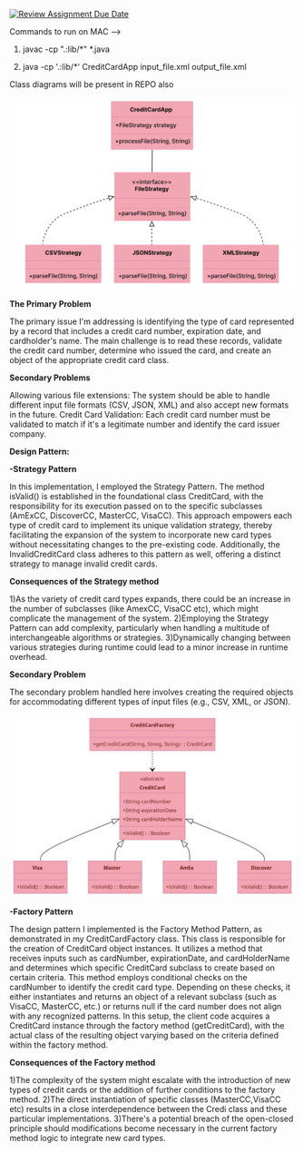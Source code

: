 [![Review Assignment Due Date](https://classroom.github.com/assets/deadline-readme-button-24ddc0f5d75046c5622901739e7c5dd533143b0c8e959d652212380cedb1ea36.svg)](https://classroom.github.com/a/MrnpBhWc)

Commands to run on MAC -->

1) javac -cp ".:lib/*" *.java  

2) java -cp '.:lib/*' CreditCardApp input_file.xml output_file.xml

Class diagrams will be present in REPO also

![Strategy Class diagram](https://github.com/gopinathsjsu/individual-project-pandeyaditya1996/blob/main/class_diagrams_and_report/classDiagram1.jpeg)

**The Primary Problem**

The primary issue I'm addressing is identifying the type of card represented by a record that includes a credit card number, expiration date, and cardholder's name. The main challenge is to read these records, validate the credit card number, determine who issued the card, and create an object of the appropriate credit card class.

**Secondary Problems**

Allowing various file extensions: The system should be able to handle different input file formats (CSV, JSON, XML) and also accept new formats in the future.
Credit Card Validation: Each credit card number must be validated to match if it's a legitimate number and identify the card issuer company.

**Design Pattern:**

**-Strategy Pattern**

In this implementation, I employed the Strategy Pattern. The method isValid() is established in the foundational class CreditCard, with the responsibility for its execution passed on to the specific subclasses (AmExCC, DiscoverCC, MasterCC, VisaCC). This approach empowers each type of credit card to implement its unique validation strategy, thereby facilitating the expansion of the system to incorporate new card types without necessitating changes to the pre-existing code. Additionally, the InvalidCreditCard class adheres to this pattern as well, offering a distinct strategy to manage invalid credit cards.

**Consequences of the Strategy method**

1)As the variety of credit card types expands, there could be an increase in the number of subclasses (like AmexCC, VisaCC etc), which might complicate the management of the system.
2)Employing the Strategy Pattern can add complexity, particularly when handling a multitude of interchangeable algorithms or strategies.
3)Dynamically changing between various strategies during runtime could lead to a minor increase in runtime overhead.

**Secondary Problem**

The secondary problem handled here involves creating the required objects for accommodating different types of input files (e.g., CSV, XML, or JSON).

![Strategy Class diagram](https://github.com/gopinathsjsu/individual-project-pandeyaditya1996/blob/main/class_diagrams_and_report/classDiagram2.jpeg)

**-Factory Pattern**

The design pattern I implemented is the Factory Method Pattern, as demonstrated in my CreditCardFactory class. This class is responsible for the creation of CreditCard object instances. It utilizes a method that receives inputs such as cardNumber, expirationDate, and cardHolderName and determines which specific CreditCard subclass to create based on certain criteria. This method employs conditional checks on the cardNumber to identify the credit card type. Depending on these checks, it either instantiates and returns an object of a relevant subclass (such as VisaCC, MasterCC, etc.) or returns null if the card number does not align with any recognized patterns. In this setup, the client code acquires a CreditCard instance through the factory method (getCreditCard), with the actual class of the resulting object varying based on the criteria defined within the factory method.


**Consequences of the Factory method**

1)The complexity of the system might escalate with the introduction of new types of credit cards or the addition of further conditions to the factory method.
2)The direct instantiation of specific classes (MasterCC,VisaCC etc) results in a close interdependence between the Credi class and these particular implementations.
3)There's a potential breach of the open-closed principle should modifications become necessary in the current factory method logic to integrate new card types.



